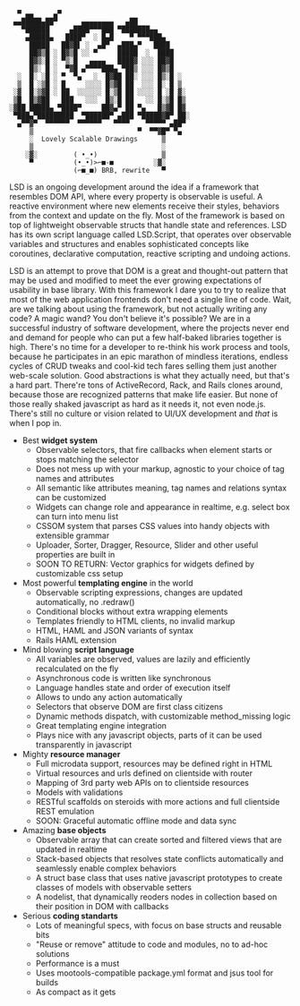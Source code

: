     
      ▀ ▄▄     ▄▀
     ▄▄█████▄██▀      ▄▄▄▄▄▄▄▄   ▄██
       ▀██████     ▄████▀▀▀███ ▀███████▄▄
        ▄█████▄   ████▀  ░ █▄█    ▀ ▀▀▀███▄
         █████   ██▓█▌ ░  ▄█▀  ▄███▄▀   ████ 
         ██▓▒█ ░ █▓▒█ ░░ ▀     █████  ░  ████ 
         █▓▒░█ ░ ▀▒░█   ▄▄▄▄   ████▓ ░░░ ██▓█ 
         █▒░ █ ░  ▀▓█ ▄▀▀▀▀███▄ ▀██▒ ░░░ █▓▒█ 
      ░  █░ ░█ ░ ▀  ▀▄   ░  █▓██ ██░ ░░░ █▒░█ ░ 
      ▒  █ ░▒█ ░ █     ░░░░ █▒▓█ ██  ░░░ █░ █ ▒ 
     ░▓  █░▒▓█ ░ ██  ░░░░░░ █░▒█ ██ ░░░░ █ ░█ ▓░ 
     ▒█  █▒▓██   ███   ░░░  █▒░█ ██   ░░ █░▒█ █▒   
    ░▓██ █████▄ ▀████▀     ██▓▄▀ ██ ▀▄   █▒▓█ █▓
     ▀███▄▀█████████  ▀██████▀ ▄███ ▀█████▓█▀ ██░
      ▄▀▀▓▀  ▀▀▀▀▀▀  ▀▀▀▀▀▀   ▀▀▀▀    ▀▀▀▀▀ ▄██▀
         ▒                          ▀  ▀▀▓█▀ ▀▄ 
         ░  Lovely Scalable Drawings      ▒
         ▒                                ░
        ░▓░         ( •_•)                ▒
         ▀          (﻿•_•)>⌐■-■          ░▓░
                    (⌐■_■) BRB, rewrite   ▀


LSD is an ongoing development around the idea if a framework that resembles DOM API, where every property is observable is useful. A reactive environment where new elements receive their styles, behaviors from the context and update on the fly. Most of the framework is based on top of lightweight observable structs that handle state and references. LSD has its own script language called LSD.Script, that operates over observable variables and structures and enables sophisticated concepts like coroutines, declarative computation, reactive scripting and undoing actions.

LSD is an attempt to prove that DOM is a great and thought-out pattern that may be used and modified to meet the ever growing expectations of usability in base library. With this framework I dare you to try to realize that most of the web application frontends don't need a single line of code. Wait, are we talking about using the framework, but not actually writing any code? A magic wand? You don't believe it's possible? We are in a successful industry of software development, where the projects never end and demand for people who can put a few half-baked libraries together is high. There's no time for a developer to re-think his work process and tools, because he participates in an epic marathon of mindless iterations, endless cycles of CRUD tweaks and cool-kid tech fares selling them just another web-scale solution. Good abstractions is what they actually need, but that's a hard part. There're tons of ActiveRecord, Rack, and Rails clones around, because those are recognized patterns that make life easier. But none of those really shaked javascript as hard as it needs it, not even node.js. There's still no culture or vision related to UI/UX development and *that* is when I pop in.
 
* Best **widget system**
  * Observable selectors, that fire callbacks when element starts or stops matching the selector
  * Does not mess up with your markup, agnostic to your choice of tag names and attributes
  * All semantic like attributes meaning, tag names and relations syntax can be customized
  * Widgets can change role and appearance in realtime, e.g. select box can turn into menu list
  * CSSOM system that parses CSS values into handy objects with extensible grammar
  * Uploader, Sorter, Dragger, Resource, Slider and other useful properties are built in
  * SOON TO RETURN: Vector graphics for widgets defined by customizable css setup
* Most powerful **templating engine** in the world
  * Observable scripting expressions, changes are updated automatically, no .redraw()
  * Conditional blocks without extra wrapping elements
  * Templates friendly to HTML clients, no invalid markup
  * HTML, HAML and JSON variants of syntax
  * Rails HAML extension
* Mind blowing **script language**
  * All variables are observed, values are lazily and efficiently recalculated on the fly
  * Asynchronous code is written like synchronous
  * Language handles state and order of execution itself
  * Allows to undo any action automatically
  * Selectors that observe DOM are first class citizens
  * Dynamic methods dispatch, with customizable method_missing logic
  * Great templating engine integration
  * Plays nice with any javascript objects, parts of it can be used transparently in javascript
* Mighty **resource manager**
  * Full microdata support, resources may be defined right in HTML
  * Virtual resources and urls defined on clientside with router
  * Mapping of 3rd party web APIs on to clientside resources
  * Models with validations
  * RESTful scaffolds on steroids with more actions and full clientside REST emulation
  * SOON: Graceful automatic offline mode and data sync
* Amazing **base objects**
  * Observable array that can create sorted and filtered views that are updated in realtime
  * Stack-based objects that resolves state conflicts automatically and seamlessly enable complex behaviors
  * A struct base class that uses native javascript prototypes to create classes of models with observable setters
  * A nodelist, that dynamically reoders nodes in collection based on their position in DOM with callbacks
* Serious **coding standarts**
  * Lots of meaningful specs, with focus on base structs and reusable bits
  * "Reuse or remove" attitude to code and modules, no to ad-hoc solutions
  * Performance is a must
  * Uses mootools-compatible package.yml format and jsus tool for builds
  * As compact as it gets
  